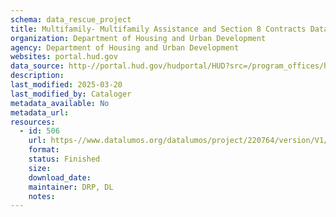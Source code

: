```yaml
---
schema: data_rescue_project 
title: Multifamily- Multifamily Assistance and Section 8 Contracts Database
organization: Department of Housing and Urban Development
agency: Department of Housing and Urban Development
websites: portal.hud.gov
data_source: http-//portal.hud.gov/hudportal/HUD?src=/program_offices/housing/mfh/exp/mfhdiscl
description: 
last_modified: 2025-03-20
last_modified_by: Cataloger
metadata_available: No
metadata_url: 
resources:
  - id: 506
    url: https-//www.datalumos.org/datalumos/project/220764/version/V1/view
    format: 
    status: Finished
    size: 
    download_date: 
    maintainer: DRP, DL
    notes: 
---
```

